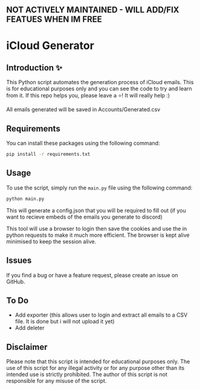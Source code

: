 ## NOT ACTIVELY MAINTAINED - WILL ADD/FIX FEATUES WHEN IM FREE

# iCloud Generator

## Introduction ✨

This Python script automates the generation process of iCloud emails. This is for educational purposes only and you can see the code to try and learn from it.
If this repo helps you, please leave a ⭐! It will really help :)

All emails generated will be saved in Accounts/Generated.csv

## Requirements

You can install these packages using the following command:
```bash
pip install -r requirements.txt
```

## Usage

To use the script, simply run the `main.py` file using the following command:
```bash
python main.py
```

This will generate a config.json that you will be required to fill out (if you want to recieve embeds of the emails you generate to discord)

This tool will use a browser to login then save the cookies and use the in python requests to make it much more efficient. The browser is kept alive minimised to keep the session alive.

## Issues

If you find a bug or have a feature request, please create an issue on GitHub.

## To Do

- Add exporter (this allows user to login and extract all emails to a CSV file. It is done but i will not upload it yet)
- Add deleter

## Disclaimer

Please note that this script is intended for educational purposes only. The use of this script for any illegal activity or for any purpose other than its intended use is strictly prohibited. The author of this script is not responsible for any misuse of the script.
